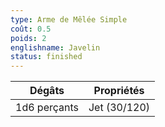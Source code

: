 ```yaml
---
type: Arme de Mêlée Simple
coût: 0.5
poids: 2
englishname: Javelin
status: finished
---
```

| Dégâts       | Propriétés   |
| ------------ | ------------ |
| 1d6 perçants | Jet (30/120) |